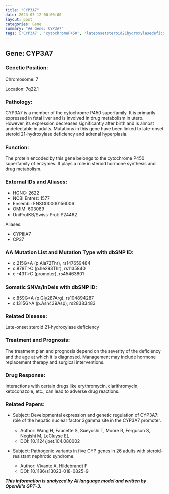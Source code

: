 ```yaml
---
title: "CYP3A7"
date: 2023-05-12 00:00:00
layout: post
categories: Gene
summary: "## Gene: CYP3A7"
tags: ['CYP3A7', 'cytochromeP450', 'lateonsetsteroid21hydroxylasedeficiency', 'drugmetabolism', 'adrenalhyperplasia', 'geneticregulation', 'adversedrugreactions', 'nephroticsyndrome']
---
```


## Gene: CYP3A7

### Genetic Position:
Chromosome: 7 

Location: 7q22.1

### Pathology:
CYP3A7 is a member of the cytochrome P450 superfamily. It is primarily expressed in fetal liver and is involved in drug metabolism in utero. However, its expression decreases significantly after birth and is almost undetectable in adults. Mutations in this gene have been linked to late-onset steroid 21-hydroxylase deficiency and adrenal hyperplasia.

### Function:
The protein encoded by this gene belongs to the cytochrome P450 superfamily of enzymes. It plays a role in steroid hormone synthesis and drug metabolism.

### External IDs and Aliases:
- HGNC: 2622
- NCBI Entrez: 1577
- Ensembl: ENSG00000156006
- OMIM: 603089
- UniProtKB/Swiss-Prot: P24462

Aliases:
- CYPIIIA7
- CP37

### AA Mutation List and Mutation Type with dbSNP ID:
- c.215G>A (p.Ala72Thr), rs147659484
- c.878T>C (p.Ile293Thr), rs1135840
- c.-43T>C (promoter), rs45463801

### Somatic SNVs/InDels with dbSNP ID:
- c.859G>A (p.Gly287Arg), rs104894287
- c.1315G>A (p.Asn439Asp), rs28383483

### Related Disease:
Late-onset steroid 21-hydroxylase deficiency 

### Treatment and Prognosis:
The treatment plan and prognosis depend on the severity of the deficiency and the age at which it is diagnosed. Management may include hormone replacement therapy and surgical interventions.

### Drug Response:
Interactions with certain drugs like erythromycin, clarithromycin, ketoconazole, etc., can lead to adverse drug reactions. 

### Related Papers:

- Subject: Developmental expression and genetic regulation of CYP3A7: role of the hepatic nuclear factor 3gamma site in the CYP3A7 promoter.
  - Author: Wang H, Faucette S, Sueyoshi T, Moore R, Ferguson S, Negishi M, LeCluyse EL
  - DOI: 10.1124/jpet.104.080002

- Subject: Pathogenic variants in five CYP genes in 26 adults with steroid-resistant nephrotic syndrome.
  - Author: Vivante A, Hildebrandt F
  - DOI: 10.1186/s13023-018-0825-9

**_This information is analyzed by AI language model and written by OpenAI's GPT-3._**